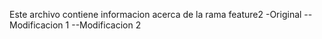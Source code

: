 Este archivo contiene informacion acerca de la rama feature2 -Original
--Modificacion 1
--Modificacion 2
